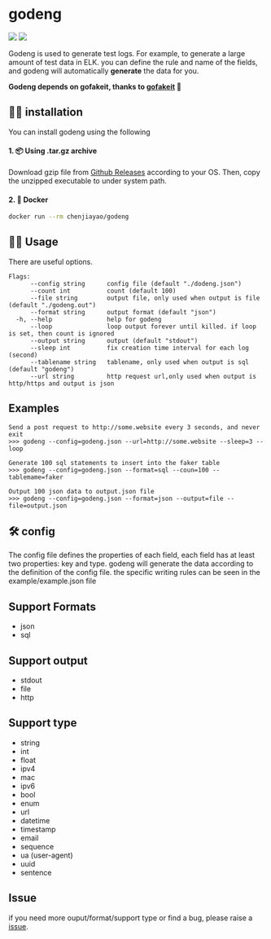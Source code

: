 # godeng

![](https://img.shields.io/github/license/chenjiayao/godeng)
![](https://github.com/chenjiayao/godeng/actions/workflows/gorelease.yml/badge.svg)


Godeng is used to generate test logs. For example, to generate a large amount of test data in ELK. you can define the rule and name of the fields, and godeng will automatically **generate** the data for you. 

**Godeng depends on gofakeit, thanks to [gofakeit](https://github.com/mingrammer/flog) 🥰**

## 👨‍💻 installation

You can install godeng using the following

#### 1. 📦 Using .tar.gz archive

Download gzip file from [Github Releases](https://github.com/chenjiayao/godeng/releases) according to your OS. Then, copy the unzipped executable to under system path.

#### 2. 🐳 Docker

```bash
docker run --rm chenjiayao/godeng
```

## 🧑‍💻 Usage

There are useful options.

```
Flags:
      --config string      config file (default "./dodeng.json")
      --count int          count (default 100)
      --file string        output file, only used when output is file (default "./godeng.out")
      --format string      output format (default "json")
  -h, --help               help for godeng
      --loop               loop output forever until killed. if loop is set, then count is ignored
      --output string      output (default "stdout")
      --sleep int          fix creation time interval for each log (second)
      --tablename string   tablename, only used when output is sql (default "godeng")
      --url string         http request url,only used when output is http/https and output is json
```
## Examples

```
Send a post request to http://some.website every 3 seconds, and never exit
>>> godeng --config=godeng.json --url=http://some.website --sleep=3 --loop

Generate 100 sql statements to insert into the faker table
>>> godeng --config=godeng.json --format=sql --coun=100 --tablemame=faker 

Output 100 json data to output.json file
>>> godeng --config=godeng.json --format=json --output=file --file=output.json
```

## 🛠 config

The config file defines the properties of each field, each field has at least two properties: key and type. godeng will generate the data according to the definition of the config file. the specific writing rules can be seen in the example/example.json file


## Support Formats

- json
- sql


## Support output

- stdout
- file
- http



## Support type

- string
- int
- float
- ipv4
- mac
- ipv6
- bool
- enum
- url
- datetime
- timestamp
- email
- sequence
- ua (user-agent)
- uuid
- sentence


## Issue

if you need more ouput/format/support type or find a bug, please raise a [issue](https://github.com/chenjiayao/godeng/issues).
